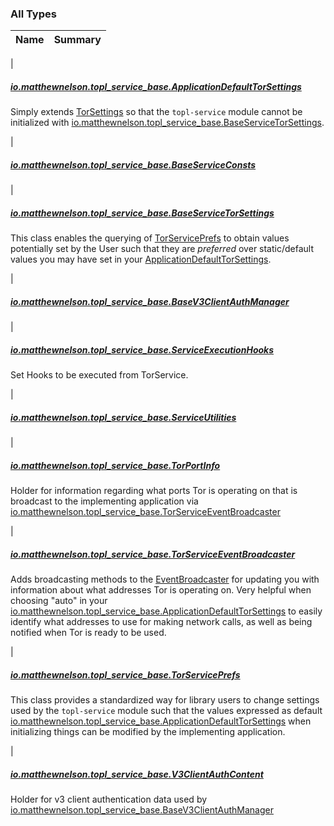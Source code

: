 

### All Types

| Name | Summary |
|---|---|
|

##### [io.matthewnelson.topl_service_base.ApplicationDefaultTorSettings](../io.matthewnelson.topl_service_base/-application-default-tor-settings/index.md)

Simply extends [TorSettings](../..//topl-core-base/io.matthewnelson.topl_core_base/-tor-settings/index.md) so that the `topl-service` module cannot be initialized
with [io.matthewnelson.topl_service_base.BaseServiceTorSettings](../io.matthewnelson.topl_service_base/-base-service-tor-settings/index.md).


|

##### [io.matthewnelson.topl_service_base.BaseServiceConsts](../io.matthewnelson.topl_service_base/-base-service-consts/index.md)


|

##### [io.matthewnelson.topl_service_base.BaseServiceTorSettings](../io.matthewnelson.topl_service_base/-base-service-tor-settings/index.md)

This class enables the querying of [TorServicePrefs](../io.matthewnelson.topl_service_base/-tor-service-prefs/index.md) to obtain values potentially set by
the User such that they are *preferred* over static/default values you may have set in
your [ApplicationDefaultTorSettings](../io.matthewnelson.topl_service_base/-application-default-tor-settings/index.md).


|

##### [io.matthewnelson.topl_service_base.BaseV3ClientAuthManager](../io.matthewnelson.topl_service_base/-base-v3-client-auth-manager/index.md)


|

##### [io.matthewnelson.topl_service_base.ServiceExecutionHooks](../io.matthewnelson.topl_service_base/-service-execution-hooks/index.md)

Set Hooks to be executed from TorService.


|

##### [io.matthewnelson.topl_service_base.ServiceUtilities](../io.matthewnelson.topl_service_base/-service-utilities/index.md)


|

##### [io.matthewnelson.topl_service_base.TorPortInfo](../io.matthewnelson.topl_service_base/-tor-port-info/index.md)

Holder for information regarding what ports Tor is operating on that is broadcast
to the implementing application via [io.matthewnelson.topl_service_base.TorServiceEventBroadcaster](../io.matthewnelson.topl_service_base/-tor-service-event-broadcaster/index.md)


|

##### [io.matthewnelson.topl_service_base.TorServiceEventBroadcaster](../io.matthewnelson.topl_service_base/-tor-service-event-broadcaster/index.md)

Adds broadcasting methods to the [EventBroadcaster](../..//topl-core-base/io.matthewnelson.topl_core_base/-event-broadcaster/index.md) for updating you with information about
what addresses Tor is operating on. Very helpful when choosing "auto" in your
[io.matthewnelson.topl_service_base.ApplicationDefaultTorSettings](../io.matthewnelson.topl_service_base/-application-default-tor-settings/index.md) to easily identify what
addresses to use for making network calls, as well as being notified when Tor is ready to be
used.


|

##### [io.matthewnelson.topl_service_base.TorServicePrefs](../io.matthewnelson.topl_service_base/-tor-service-prefs/index.md)

This class provides a standardized way for library users to change settings used
by the `topl-service` module such that the values expressed as default
[io.matthewnelson.topl_service_base.ApplicationDefaultTorSettings](../io.matthewnelson.topl_service_base/-application-default-tor-settings/index.md) when initializing things
can be modified by the implementing application.


|

##### [io.matthewnelson.topl_service_base.V3ClientAuthContent](../io.matthewnelson.topl_service_base/-v3-client-auth-content/index.md)

Holder for v3 client authentication data used by
[io.matthewnelson.topl_service_base.BaseV3ClientAuthManager](../io.matthewnelson.topl_service_base/-base-v3-client-auth-manager/index.md)



